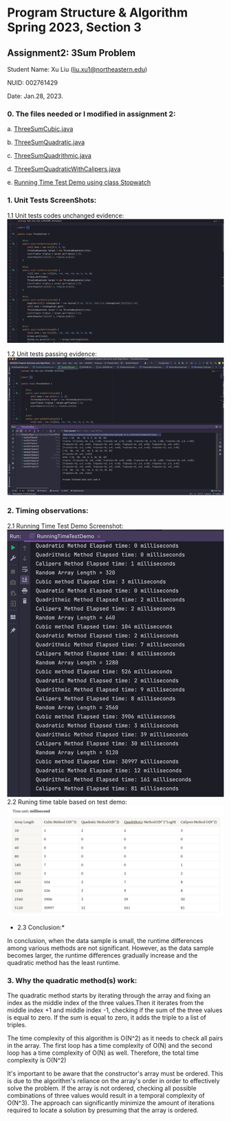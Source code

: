 # Program Structure & Algorithm Spring 2023, Section 3

## Assignment2: 3Sum Problem

Student Name: Xu Liu (liu.xu1@northeastern.edu)

NUID: 002761429

Date: Jan.28, 2023.

### 0. The files needed or I modified in assignment 2:

a. [ThreeSumCubic.java](https://github.com/LexieLiu19/Info6205-Program-Structure-and-Algorithms/blob/master/src/main/java/edu/neu/coe/info6205/threesum/ThreeSumCubic.java)

b. [ThreeSumQuadratic.java](https://github.com/LexieLiu19/Info6205-Program-Structure-and-Algorithms/blob/master/src/main/java/edu/neu/coe/info6205/threesum/ThreeSumQuadratic.java)

c. [ThreeSumQuadrithmic.java](https://github.com/LexieLiu19/Info6205-Program-Structure-and-Algorithms/blob/master/src/main/java/edu/neu/coe/info6205/threesum/ThreeSumQuadrithmic.java)

d. [ThreeSumQuadraticWithCalipers.java](https://github.com/LexieLiu19/Info6205-Program-Structure-and-Algorithms/blob/master/src/main/java/edu/neu/coe/info6205/threesum/ThreeSumQuadraticWithCalipers.java)

e. [Running Time Test Demo using class Stopwatch](https://github.com/LexieLiu19/Info6205-Program-Structure-and-Algorithms/blob/master/src/main/java/edu/neu/coe/info6205/threesum/RunningTimeTestDemo.java)

### 1. Unit Tests ScreenShots:

1.1 Unit tests codes unchanged evidence:
![Unit tests codes unchanged evidence](/src/main/java/edu/neu/coe/info6205/threesum/evidences/Unit-tests-codes-unchanged.png)

1.2 Unit tests passing evidence:
![Unit tests passing evidence](/src/main/java/edu/neu/coe/info6205/threesum/evidences/unit_tests_passing.png)

### 2. Timing observations:

2.1 Running Time Test Demo Screenshot:
![Running time test](/src/main/java/edu/neu/coe/info6205/threesum/evidences/runtime.png)
2.2 Runing time table based on test demo:
![Running time table](/src/main/java/edu/neu/coe/info6205/threesum/evidences/runtime-data.png)

* 2.3 Conclusion:*

In conclusion, when the data sample is small, the runtime differences among
various methods are not significant. However, as the data sample becomes larger,
the runtime differences gradually increase and the quadratic method has the
least runtime.

### 3. Why the quadratic method(s) work:

The quadratic method starts by iterating through the array and fixing an index
as the middle index of the three values.Then it iterates from the middle index
+1 and middle index -1, checking if the sum of the three values is equal to
zero. If the sum is equal to zero, it adds the triple to a list of triples.

The time complexity of this algorithm is O(N^2) as it needs to check all pairs
in the array. The first loop has a time complexity of O(N) and the second loop
has a time complexity of O(N) as well. Therefore, the total time complexity is
O(N^2)

It's important to be aware that the constructor's array must be ordered. This is
due to the algorithm's reliance on the array's order in order to effectively
solve the problem. If the array is not ordered, checking all possible
combinations of three values would result in a temporal complexity of O(N^3).
The approach can significantly minimize the amount of iterations required to
locate a solution by presuming that the array is ordered.


